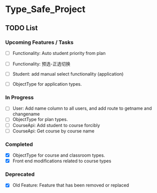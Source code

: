 # Type_Safe_Project

## TODO List

### Upcoming Features / Tasks

- [ ] Functionality: Auto student priority from plan
- [ ] Functionality: 预选-正选切换
- [ ] Student: add manual select functionality (application)
- [ ] ObjectType for application types.


### In Progress
- [ ] User: Add name column to all users, and add route to getname and changename
- [ ] ObjectType for plan types.
- [ ] CourseApi: Add student to course forcibly
- [ ] CourseApi: Get course by course name
### Completed
- [x] ObjectType for course and classroom types.
- [x] Front end modifications related to course types
### Deprecated
- [x] Old Feature: Feature that has been removed or replaced
